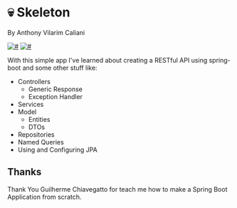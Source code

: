 # 💀 Skeleton
By Anthony Vilarim Caliani

[![#](https://img.shields.io/badge/licence-MIT-blue.svg)](#) [![#](https://img.shields.io/badge/java-1.8-red.svg)](#) 

With this simple app I've learned about creating a RESTful API using spring-boot and some other stuff like:

- Controllers
    - Generic Response
    - Exception Handler
- Services
- Model
    - Entities
    - DTOs
- Repositories
- Named Queries
- Using and Configuring JPA

## Thanks
Thank You Guilherme Chiavegatto for teach me how to make a Spring Boot Application from scratch.
